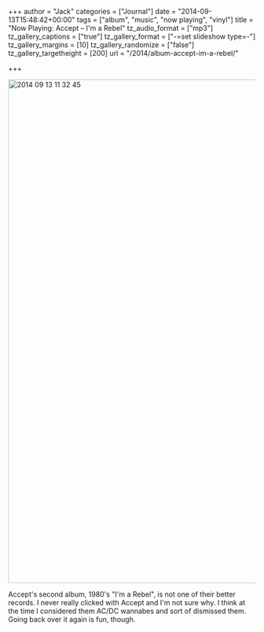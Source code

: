 +++
author = "Jack"
categories = ["Journal"]
date = "2014-09-13T15:48:42+00:00"
tags = ["album", "music", "now playing", "vinyl"]
title = "Now Playing: Accept – I&#039;m a Rebel"
tz_audio_format = ["mp3"]
tz_gallery_captions = ["true"]
tz_gallery_format = ["-=set slideshow type=-"]
tz_gallery_margins = [10]
tz_gallery_randomize = ["false"]
tz_gallery_targetheight = [200]
url = "/2014/album-accept-im-a-rebel/"

+++

<img src="/img/2014/09/2014-09-13-11.32.45.jpg" alt="2014 09 13 11 32 45" title="2014-09-13 11.32.45.jpg" border="0" width="1024" height="1024" />

Accept's second album, 1980's "I'm a Rebel", is not one of their better records. I never really clicked with Accept and I'm not sure why. I think at the time I considered them AC/DC wannabes and sort of dismissed them. Going back over it again is fun, though.